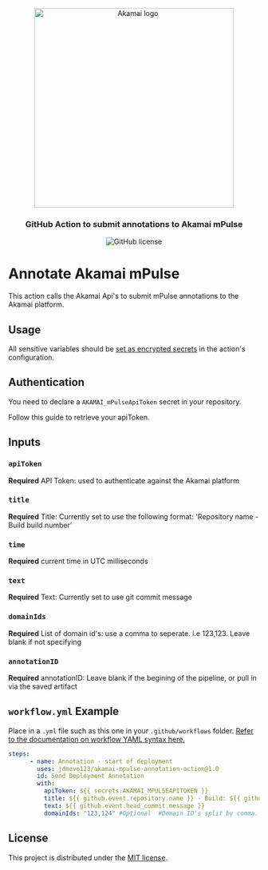 <p align="center">
  <img alt="Akamai logo" width="400" height="400" src="https://www.eiseverywhere.com/file_uploads/8fca94ae15da82d17d76787b3e6a987a_logo_akamai-developer-experience-2-OL-RGB.png"/>
  <h3 align="center">GitHub Action to submit annotations to Akamai mPulse</h3>
  <p align="center">
    <img alt="GitHub license" src="https://badgen.net/github/license/jdmevo123/akamai-mpulse-annotation-action?cache=300&color=green"/>
  </p>
</p>

# Annotate Akamai mPulse  

This action calls the Akamai Api's to submit mPulse annotations to the Akamai platform. 

## Usage

All sensitive variables should be [set as encrypted secrets](https://help.github.com/en/articles/virtual-environments-for-github-actions#creating-and-using-secrets-encrypted-variables) in the action's configuration.

## Authentication

You need to declare a `AKAMAI_mPulseApiToken` secret in your repository.

Follow this guide to retrieve your apiToken.

## Inputs

### `apiToken`
**Required**
API Token: used to authenticate against the Akamai platform

### `title`
**Required**
Title: Currently set to use the following format: 'Repository name - Build build number'

### `time`
**Required** 
current time in UTC milliseconds

### `text`
**Required** 
Text: Currently set to use git commit message

### `domainIds`
**Required** 
List of domain id's: use a comma to seperate. i.e 123,123. Leave blank if not specifying

### `annotationID`
**Required** 
annotationID: Leave blank if the begining of the pipeline, or pull in via the saved artifact

## `workflow.yml` Example

Place in a `.yml` file such as this one in your `.github/workflows` folder. [Refer to the documentation on workflow YAML syntax here.](https://help.github.com/en/articles/workflow-syntax-for-github-actions)

```yaml
steps:
      - name: Annotation - start of deployment
        uses: jdmevo123/akamai-mpulse-annotation-action@1.0
        id: Send Deployment Annotation
        with:
          apiToken: ${{ secrets.AKAMAI_MPULSEAPITOKEN }} 
          title: ${{ github.event.repository.name }} - Build: ${{ github.run_number }}
          text: ${{ github.event.head_commit.message }}
          domainIds: "123,124" #Optional  #Domain ID's split by comma. i.e. "123,124"
```
## License

This project is distributed under the [MIT license](LICENSE.md).

